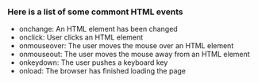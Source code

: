 ### Here is a list of some commont HTML events

- onchange: An HTML element has been changed
- onclick: User clicks an HTML element 
- onmouseover: The user moves the mouse over an HTML element
- onmouseout: The user moves the mouse away from an HTML element
- onkeydown: The user pushes a keyboard key
- onload: The browser has finished loading the page